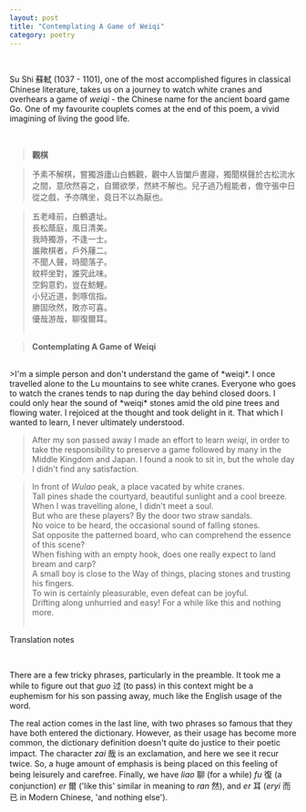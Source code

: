 ```yaml
---
layout: post
title: "Contemplating A Game of Weiqi"
category: poetry
---
```


<br>

Su Shi 蘇軾 (1037 - 1101), one of the most accomplished figures in classical Chinese literature, takes us on a journey to watch white cranes and overhears a game of *weiqi* - the Chinese name for the ancient board game Go. One of my favourite couplets comes at the end of this poem, a vivid imagining of living the good life.
  
<br>
  
>**觀棋**

  
>予素不解棋，嘗獨游廬山白鶴觀，觀中人皆闔戶晝寢，獨聞棋聲於古松流水之間，意欣然喜之，自爾欲學，然終不解也。兒子過乃粗能者，儋守張中日從之戲，予亦隅坐，竟日不以為厭也。
  
>五老峰前，白鶴遺址。<br>
>長松蔭庭，風日清美。<br>
>我時獨游，不逢一士。<br>
>誰歟棋者，戶外屨二。<br>
>不聞人聲，時聞落子。<br>
>紋枰坐對，誰究此味。<br>
>空鈎意釣，豈在魴鯉。<br>
>小兒近道，剝啄信指。<br>
>勝固欣然，敗亦可喜。<br>
>優哉游哉，聊復爾耳。<br> <br>

>**Contemplating A Game of Weiqi**
<br>      
>I'm a simple person and don't understand the game of *weiqi*. I once travelled alone to the Lu mountains to see white cranes. Everyone who goes to watch the cranes tends to nap during the day behind closed doors. I could only hear the sound of *weiqi* stones amid the old pine trees and flowing water. I rejoiced at the thought and took delight in it. That which I wanted to learn, I never ultimately understood. 
    
>After my son passed away I made an effort to learn *weiqi*, in order to take the responsibility to preserve a game followed by many in the Middle Kingdom and Japan. I found a nook to sit in, but the whole day I didn't find any satisfaction.
    
>In front of *Wulao* peak, a place vacated by white cranes. <br>
>Tall pines shade the courtyard, beautiful sunlight and a cool breeze. <br>
>When I was travelling alone, I didn't meet a soul. <br>
>But who are these players? By the door two straw sandals. <br>
>No voice to be heard, the occasional sound of falling stones. <br>
>Sat opposite the patterned board, who can comprehend the essence of this scene? <br>
>When fishing with an empty hook, does one really expect to land bream and carp? <br>
>A small boy is close to the Way of things, placing stones and trusting his fingers. <br>
>To win is certainly pleasurable, even defeat can be joyful. <br>
>Drifting along unhurried and easy! For a while like this and nothing more.<br> <br>

Translation notes

<br>

There are a few tricky phrases, particularly in the preamble. It took me a while to figure out that *guo* 过 (to pass) in this context might be a euphemism for his son passing away, much like the English usage of the word.<br>

The real action comes in the last line, with two phrases so famous that they have both entered the dictionary. However, as their usage has become more common, the dictionary definition doesn't quite do justice to their poetic impact. The character *zai* 哉 is an exclamation, and here we see it recur twice. So, a huge amount of emphasis is being placed on this feeling of being leisurely and carefree. Finally, we have *liao* 聊 (for a while) *fu* 復 (a conjunction) *er* 爾 ('like this' similar in meaning to *ran* 然), and *er* 耳 (*eryi* 而已 in Modern Chinese, 'and nothing else').